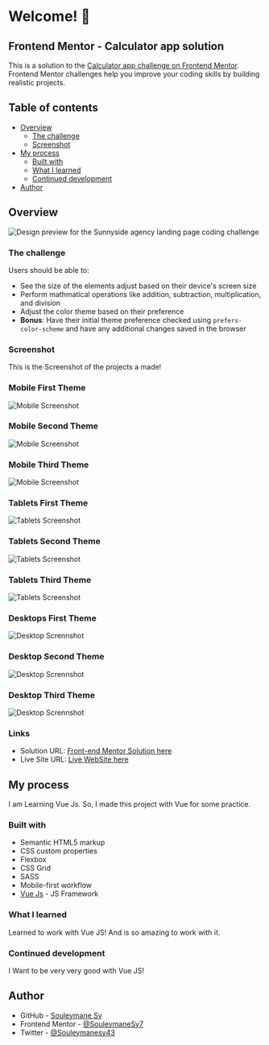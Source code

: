 # Welcome! 👋

## Frontend Mentor - Calculator app solution

This is a solution to the [Calculator app challenge on Frontend Mentor](https://www.frontendmentor.io/challenges/calculator-app-9lteq5N29). Frontend Mentor challenges help you improve your coding skills by building realistic projects.

## Table of contents

- [Overview](#overview)
  - [The challenge](#the-challenge)
  - [Screenshot](#screenshot)
- [My process](#my-process)
  - [Built with](#built-with)
  - [What I learned](#what-i-learned)
  - [Continued development](#continued-development)
- [Author](#author)

## Overview

![Design preview for the Sunnyside agency landing page coding challenge](./preview/desktop-preview.jpg)

### The challenge

Users should be able to:

- See the size of the elements adjust based on their device's screen size
- Perform mathmatical operations like addition, subtraction, multiplication, and division
- Adjust the color theme based on their preference
- **Bonus**: Have their initial theme preference checked using `prefers-color-scheme` and have any additional changes saved in the browser

### Screenshot

This is the Screenshot of the projects a made!

### Mobile First Theme

![Mobile Screenshot](./preview/Mobile-1.png)

### Mobile Second Theme

![Mobile Screenshot](./preview/Mobile-2.png)

### Mobile Third Theme

![Mobile Screenshot](./preview/Mobile-3.png)

### Tablets First Theme

![Tablets Screenshot](./preview/Tablets-1.png)

### Tablets Second Theme

![Tablets Screenshot](./preview/Tablets-2.png)

### Tablets Third Theme

![Tablets Screenshot](./preview/Tablets-3.png)

### Desktops First Theme

![Desktop Scrennshot](./preview/Desktop-1.png)

### Desktop Second Theme

![Desktop Scrennshot](./preview/Desktop-2.png)

### Desktop Third Theme

![Desktop Scrennshot](./preview/Desktop-3.png)

### Links

- Solution URL: [Front-end Mentor Solution here](https://www.frontendmentor.io/solutions/calculator-app-5JZlDIAA-p)
- Live Site URL: [Live WebSite here](https://calculator-app-orcin-gamma.vercel.app/)

## My process

I am Learning Vue Js.
So, I made this project with Vue for some practice.

### Built with

- Semantic HTML5 markup
- CSS custom properties
- Flexbox
- CSS Grid
- SASS
- Mobile-first workflow
- [Vue Js](https://vuejs.org/) - JS Framework

### What I learned

Learned to work with Vue JS! And is so amazing to work with it.

### Continued development

I Want to be very very good with Vue JS!

## Author

- GitHub - [Souleymane Sy](https://github.com/SouleymaneSy7)
- Frontend Mentor - [@SouleymaneSy7](https://www.frontendmentor.io/profile/SouleymaneSy7)
- Twitter - [@Souleymanesy43](https://twitter.com/Souleymanesy43)
